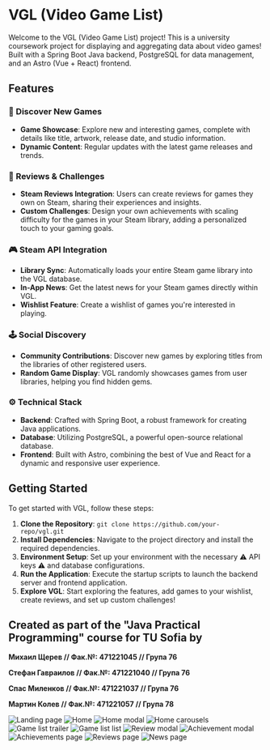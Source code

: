 # VGL (Video Game List)

Welcome to the VGL (Video Game List) project! This is a university coursework project for displaying and aggregating data about video games! Built with a Spring Boot Java backend, PostgreSQL for data management, and an Astro (Vue + React) frontend.

## Features

### 🌟 Discover New Games
- **Game Showcase**: Explore new and interesting games, complete with details like title, artwork, release date, and studio information.
- **Dynamic Content**: Regular updates with the latest game releases and trends.

### 📝 Reviews & Challenges
- **Steam Reviews Integration**: Users can create reviews for games they own on Steam, sharing their experiences and insights.
- **Custom Challenges**: Design your own achievements with scaling difficulty for the games in your Steam library, adding a personalized touch to your gaming goals.

### 🎮 Steam API Integration
- **Library Sync**: Automatically loads your entire Steam game library into the VGL database.
- **In-App News**: Get the latest news for your Steam games directly within VGL.
- **Wishlist Feature**: Create a wishlist of games you're interested in playing.

### 🕹️ Social Discovery
- **Community Contributions**: Discover new games by exploring titles from the libraries of other registered users.
- **Random Game Display**: VGL randomly showcases games from user libraries, helping you find hidden gems.

### ⚙️ Technical Stack
- **Backend**: Crafted with Spring Boot, a robust framework for creating Java applications.
- **Database**: Utilizing PostgreSQL, a powerful open-source relational database.
- **Frontend**: Built with Astro, combining the best of Vue and React for a dynamic and responsive user experience.

## Getting Started

To get started with VGL, follow these steps:

1. **Clone the Repository**: `git clone https://github.com/your-repo/vgl.git`
2. **Install Dependencies**: Navigate to the project directory and install the required dependencies.
3. **Environment Setup**: Set up your environment with the necessary ⚠️ API keys ⚠️ and database configurations.
4. **Run the Application**: Execute the startup scripts to launch the backend server and frontend application.
5. **Explore VGL**: Start exploring the features, add games to your wishlist, create reviews, and set up custom challenges!


## Created as part of the "Java Practical Programming" course for TU Sofia by 

**Михаил Щерев         // Фак.№: 471221045    // Група 76**

**Стефан Гавраилов     // Фак.№: 471221040    // Група 76**

**Спас Миленков        // Фак.№: 471221037    // Група 76**

**Мартин Колев         // Фак.№: 471221057    // Група 78**


![Landing page](https://github.com/SpasMilenkov/VGL/blob/34-connect-frontend-to-backend/screenshots/landing.png)
![Home](https://github.com/SpasMilenkov/VGL/blob/34-connect-frontend-to-backend/screenshots/home.png)
![Home modal](https://github.com/SpasMilenkov/VGL/blob/34-connect-frontend-to-backend/screenshots/home-modal.png)
![Home carousels](https://github.com/SpasMilenkov/VGL/blob/34-connect-frontend-to-backend/screenshots/home2.png)
![Game list trailer](https://github.com/SpasMilenkov/VGL/blob/34-connect-frontend-to-backend/screenshots/game-list.png)
![Game list list](https://github.com/SpasMilenkov/VGL/blob/34-connect-frontend-to-backend/screenshots/game-list2.png)
![Review modal](https://github.com/SpasMilenkov/VGL/blob/34-connect-frontend-to-backend/screenshots/review-modal.png)
![Achievement modal](https://github.com/SpasMilenkov/VGL/blob/34-connect-frontend-to-backend/screenshots/achievement-modal.png)
![Achievements page](https://github.com/SpasMilenkov/VGL/blob/34-connect-frontend-to-backend/screenshots/achievements.png)
![Reviews page](https://github.com/SpasMilenkov/VGL/blob/34-connect-frontend-to-backend/screenshots/reviews.png)
![News page](https://github.com/SpasMilenkov/VGL/blob/34-connect-frontend-to-backend/screenshots/news.png)
